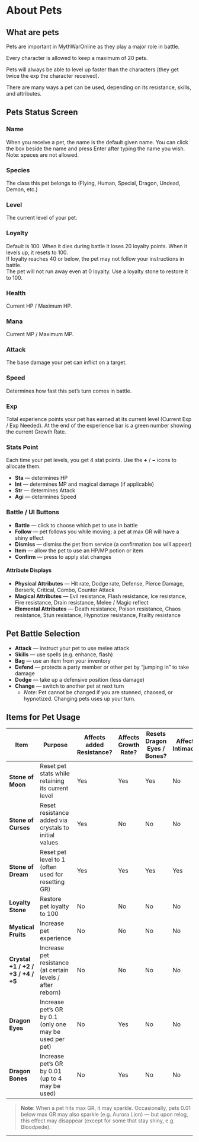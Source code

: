 # About Pets

## What are pets

Pets are important in MythWarOnline as they play a major role in battle.

Every character is allowed to keep a maximum of 20 pets.

Pets will always be able to level up faster than the characters (they get twice the exp the character received).

There are many ways a pet can be used, depending on its resistance, skills, and attributes.

## Pets Status Screen

### Name  
When you receive a pet, the name is the default given name. You can click the box beside the name and press Enter after typing the name you wish. Note: spaces are not allowed.

### Species  
The class this pet belongs to (Flying, Human, Special, Dragon, Undead, Demon, etc.)

### Level  
The current level of your pet.

### Loyalty  
Default is 100. When it dies during battle it loses 20 loyalty points. When it levels up, it resets to 100.  
If loyalty reaches 40 or below, the pet may not follow your instructions in battle.  
The pet will not run away even at 0 loyalty. Use a loyalty stone to restore it to 100.

### Health  
Current HP / Maximum HP.

### Mana  
Current MP / Maximum MP.

### Attack  
The base damage your pet can inflict on a target.

### Speed  
Determines how fast this pet’s turn comes in battle.

### Exp  
Total experience points your pet has earned at its current level (Current Exp / Exp Needed). At the end of the experience bar is a green number showing the current Growth Rate.

### Stats Point  
Each time your pet levels, you get 4 stat points. Use the **+** / **−** icons to allocate them.

- **Sta** — determines HP  
- **Int** — determines MP and magical damage (if applicable)  
- **Str** — determines Attack  
- **Agi** — determines Speed  

### Battle / UI Buttons

- **Battle** — click to choose which pet to use in battle  
- **Follow** — pet follows you while moving; a pet at max GR will have a shiny effect  
- **Dismiss** — dismiss the pet from service (a confirmation box will appear)  
- **Item** — allow the pet to use an HP/MP potion or item  
- **Confirm** — press to apply stat changes  

#### Attribute Displays

- **Physical Attributes** — Hit rate, Dodge rate, Defense, Pierce Damage, Berserk, Critical, Combo, Counter Attack  
- **Magical Attributes** — Evil resistance, Flash resistance, Ice resistance, Fire resistance, Drain resistance, Melee / Magic reflect  
- **Elemental Attributes** — Death resistance, Poison resistance, Chaos resistance, Stun resistance, Hypnotize resistance, Frailty resistance  

## Pet Battle Selection

- **Attack** — instruct your pet to use melee attack  
- **Skills** — use spells (e.g. enhance, flash)  
- **Bag** — use an item from your inventory  
- **Defend** — protects a party member or other pet by “jumping in” to take damage  
- **Dodge** — take up a defensive position (less damage)  
- **Change** — switch to another pet at next turn  
  - *Note*: Pet cannot be changed if you are stunned, chaosed, or hypnotized. Changing pets uses up your turn.

## Items for Pet Usage

| Item                               | Purpose                                                    | Affects added Resistance? | Affects Growth Rate? | Resets Dragon Eyes / Bones? | Affects Intimacy? |
| ---------------------------------- | ---------------------------------------------------------- | ------------------------- | -------------------- | --------------------------- | ----------------- |
| **Stone of Moon**                  | Reset pet stats while retaining its current level          | Yes                       | Yes                  | Yes                         | No                |
| **Stone of Curses**                | Reset resistance added via crystals to initial values      | Yes                       | No                   | No                          | No                |
| **Stone of Dream**                 | Reset pet level to 1 (often used for resetting GR)         | Yes                       | Yes                  | Yes                         | Yes               |
| **Loyalty Stone**                  | Restore pet loyalty to 100                                 | No                        | No                   | No                          | No                |
| **Mystical Fruits**                | Increase pet experience                                    | No                        | No                   | No                          | No                |
| **Crystal +1 / +2 / +3 / +4 / +5** | Increase pet resistance (at certain levels / after reborn) | No                        | No                   | No                          | No                |
| **Dragon Eyes**                    | Increase pet’s GR by 0.1 (only one may be used per pet)    | No                        | Yes                  | No                          | No                |
| **Dragon Bones**                   | Increase pet’s GR by 0.01 (up to 4 may be used)            | No                        | Yes                  | No                          | No                |

> **Note**: When a pet hits max GR, it may sparkle. Occasionally, pets 0.01 below max GR may also sparkle (e.g. Aurora Lion) — but upon relog, this effect may disappear (except for some that stay shiny, e.g. Bloodpede).

---
